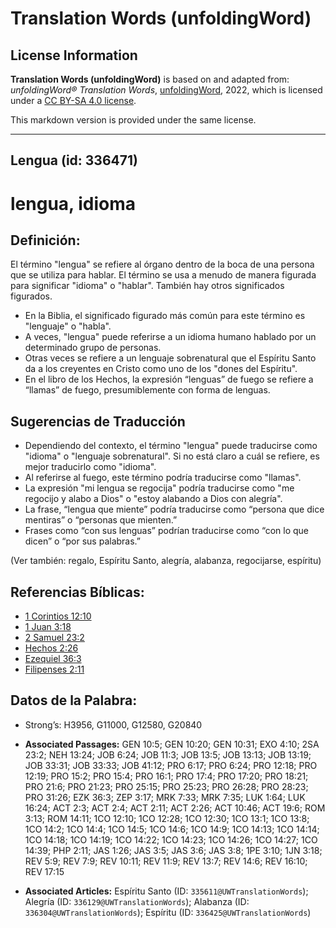 # Translation Words (unfoldingWord)

## License Information

**Translation Words (unfoldingWord)** is based on and adapted from: _unfoldingWord® Translation Words_, [unfoldingWord](https://unfoldingword.org/utw), 2022, which is licensed under a [CC BY-SA 4.0 license](https://creativecommons.org/licenses/by-sa/4.0/legalcode.en).

This markdown version is provided under the same license.



--------------------------------

## Lengua (id: 336471)

lengua, idioma
==============

Definición:
-----------

El término "lengua" se refiere al órgano dentro de la boca de una persona que se utiliza para hablar. El término se usa a menudo de manera figurada para significar "idioma" o "hablar". También hay otros significados figurados.

* En la Biblia, el significado figurado más común para este término es "lenguaje" o "habla".
* A veces, "lengua" puede referirse a un idioma humano hablado por un determinado grupo de personas.
* Otras veces se refiere a un lenguaje sobrenatural que el Espíritu Santo da a los creyentes en Cristo como uno de los "dones del Espíritu".
* En el libro de los Hechos, la expresión “lenguas” de fuego se refiere a “llamas” de fuego, presumiblemente con forma de lenguas.

Sugerencias de Traducción
-------------------------

* Dependiendo del contexto, el término "lengua" puede traducirse como "idioma" o "lenguaje sobrenatural". Si no está claro a cuál se refiere, es mejor traducirlo como "idioma".
* Al referirse al fuego, este término podría traducirse como "llamas".
* La expresión "mi lengua se regocija" podría traducirse como "me regocijo y alabo a Dios" o "estoy alabando a Dios con alegría".
* La frase, “lengua que miente” podría traducirse como “persona que dice mentiras” o “personas que mienten.”
* Frases como “con sus lenguas” podrían traducirse como “con lo que dicen” o “por sus palabras.”

(Ver también: regalo, Espíritu Santo, alegría, alabanza, regocijarse, espíritu)

Referencias Bíblicas:
---------------------

* [1 Corintios 12:10](https://ref.ly/1Cor12:10)
* [1 Juan 3:18](https://ref.ly/1John3:18)
* [2 Samuel 23:2](https://ref.ly/2Sam23:2)
* [Hechos 2:26](https://ref.ly/Acts2:26)
* [Ezequiel 36:3](https://ref.ly/Ezek36:3)
* [Filipenses 2:11](https://ref.ly/Phil2:11)

Datos de la Palabra:
--------------------

* Strong’s: H3956, G11000, G12580, G20840

* **Associated Passages:** GEN 10:5; GEN 10:20; GEN 10:31; EXO 4:10; 2SA 23:2; NEH 13:24; JOB 6:24; JOB 11:3; JOB 13:5; JOB 13:13; JOB 13:19; JOB 33:31; JOB 33:33; JOB 41:12; PRO 6:17; PRO 6:24; PRO 12:18; PRO 12:19; PRO 15:2; PRO 15:4; PRO 16:1; PRO 17:4; PRO 17:20; PRO 18:21; PRO 21:6; PRO 21:23; PRO 25:15; PRO 25:23; PRO 26:28; PRO 28:23; PRO 31:26; EZK 36:3; ZEP 3:17; MRK 7:33; MRK 7:35; LUK 1:64; LUK 16:24; ACT 2:3; ACT 2:4; ACT 2:11; ACT 2:26; ACT 10:46; ACT 19:6; ROM 3:13; ROM 14:11; 1CO 12:10; 1CO 12:28; 1CO 12:30; 1CO 13:1; 1CO 13:8; 1CO 14:2; 1CO 14:4; 1CO 14:5; 1CO 14:6; 1CO 14:9; 1CO 14:13; 1CO 14:14; 1CO 14:18; 1CO 14:19; 1CO 14:22; 1CO 14:23; 1CO 14:26; 1CO 14:27; 1CO 14:39; PHP 2:11; JAS 1:26; JAS 3:5; JAS 3:6; JAS 3:8; 1PE 3:10; 1JN 3:18; REV 5:9; REV 7:9; REV 10:11; REV 11:9; REV 13:7; REV 14:6; REV 16:10; REV 17:15
* **Associated Articles:** Espíritu Santo (ID: `335611@UWTranslationWords`); Alegría (ID: `336129@UWTranslationWords`); Alabanza (ID: `336304@UWTranslationWords`); Espíritu (ID: `336425@UWTranslationWords`)

